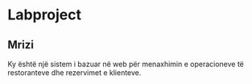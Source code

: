 # Labproject
## Mrizi
Ky është një sistem i bazuar në web për menaxhimin e operacioneve të restoranteve dhe rezervimet e klienteve.

